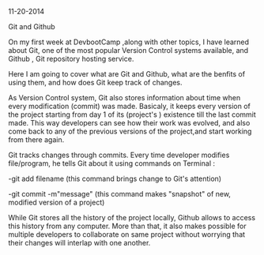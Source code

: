 11-20-2014

Git and Github

On my first week at DevbootCamp ,along with other topics, I have learned about Git, one of the most popular Version Control systems available, and Github , Git repository hosting service.

Here I am going to cover what are Git and Github, what are the benfits of using them, and how does Git keep track of changes.

As Version Control system, Git also   stores information about time when every modification (commit)  was made. Basicaly, it keeps every version of the project starting from day 1 of its (project's ) existence till the last commit made. This way developers can see how their work was evolved, and also come back to any of the previous versions of the project,and start working from there again.

Git tracks changes  through commits. Every time developer modifies file/program, he tells Git about it using commands on Terminal :

-git add filename (this command brings change to Git's attention)

-git commit -m"message" (this command makes "snapshot" of new, modified version of a project)

While Git stores all the history of the project locally, Github allows to access this history from any computer. More than that, it also makes possible for multiple developers to collaborate on same project without worrying that their changes will interlap with one another.



